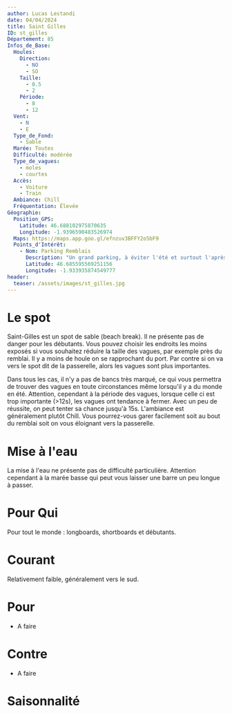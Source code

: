 ```yaml
---
author: Lucas Lestandi
date: 04/04/2024
title: Saint Gilles
ID: st_gilles
Département: 85
Infos_de_Base:
  Houles:
    Direction:
      - NO
      - SO
    Taille:
      - 0.5
      - 2
    Période:
      - 8
      - 12
  Vent:
    - N
    - E
  Type_de_Fond:
    - Sable
  Marée: Toutes
  Difficulté: modérée
  Type_de_vagues:
    - moles
    - courtes
  Accès:
    - Voiture
    - Train
  Ambiance: Chill
  Fréquentation: Élevée
Géographie:
  Position_GPS:
    Latitude: 46.688102975870635
    Longitude: -1.9396590483526974
  Maps: https://maps.app.goo.gl/efnzuv3BFFY2o5bF9
  Points_d'Intérêt:
    - Nom: Parking Remblais
      Description: "Un grand parking, à éviter l'été et surtout l'après midi. Toilettes au bout du remblais"
      Latitude: 46.685595569251156
      Longitude: -1.933935874549777
header:
  teaser: /assets/images/st_gilles.jpg
---
```


# Le spot
Saint-Gilles est un spot de sable (beach break). Il ne présente pas de danger pour les débutants. Vous pouvez choisir les endroits les moins exposés si vous souhaitez réduire la taille des vagues, par exemple près du remblai. Il y a moins de houle on se rapprochant du port. Par contre si on va vers le spot dit de la passerelle, alors les vagues sont plus importantes.

Dans tous les cas, il n'y a pas de bancs très marqué, ce qui vous permettra de trouver des vagues en toute circonstances même lorsqu'il y a du monde en été. Attention, cependant à la période des vagues, lorsque celle ci est trop importante (>12s), les vagues ont tendance à fermer. Avec un peu de réussite, on peut tenter sa chance jusqu'à 15s. L'ambiance est généralement plutôt Chill. Vous pourrez-vous garer facilement soit au bout du remblai soit on vous éloignant vers la passerelle.

# Mise à l'eau

La mise à l'eau ne présente pas de difficulté particulière. Attention cependant à la marée basse qui peut vous laisser une barre un peu longue à passer.

# Pour Qui
Pour tout le monde : longboards, shortboards et débutants.

# Courant
Relativement faible, généralement vers le sud.

# Pour
- A faire

# Contre
- A faire

# Saisonnalité